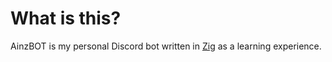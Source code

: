 # What is this?
AinzBOT is my personal Discord bot written in [Zig](https://ziglang.org/) as a learning experience.
